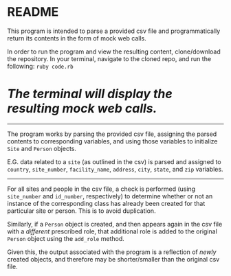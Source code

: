 # README

This program is intended to parse a provided csv file and programmatically return its contents in the form of mock web calls.

In order to run the program and view the resulting content, clone/download the repository. In your terminal, navigate to the cloned repo, and run the following:
```ruby code.rb```

# _The terminal will display the resulting mock web calls._

-----------

The program works by parsing the provided csv file, assigning the parsed contents to corresponding variables, and using those variables to initialize `Site` and `Person` objects.

E.G. data related to a `site` (as outlined in the csv) is parsed and assigned to `country`, `site_number`, `facility_name`, `address`, `city`, `state`, and `zip` variables.

-----------

For all sites and people in the csv file, a check is performed (using `site_number` and `id_number`, respectively) to determine whether or not an instance of the corresponding class has already been created for that particular site or person. This is to avoid duplication.

Similarly, if a `Person` object is created, and then appears again in the csv file with a _different_ prescribed role, that additional role is added to the original `Person` object using the `add_role` method.

Given this, the output associated with the program is a reflection of _newly_ created objects, and therefore may be shorter/smaller than the original csv file.
